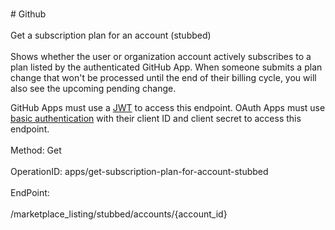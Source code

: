 <br>#     Github</br>
<br>Get a subscription plan for an account (stubbed)</br>
<br>Shows whether the user or organization account actively subscribes to a plan listed by the authenticated GitHub App. When someone submits a plan change that won't be processed until the end of their billing cycle, you will also see the upcoming pending change.

GitHub Apps must use a [JWT](https://developer.github.com/apps/building-github-apps/authenticating-with-github-apps/#authenticating-as-a-github-app) to access this endpoint. OAuth Apps must use [basic authentication](https://developer.github.com/v3/auth/#basic-authentication) with their client ID and client secret to access this endpoint.</br>
<br>Method: Get</br>
<br>OperationID: apps/get-subscription-plan-for-account-stubbed</br>
<br>EndPoint:</br>
<br>/marketplace_listing/stubbed/accounts/{account_id}</br>
